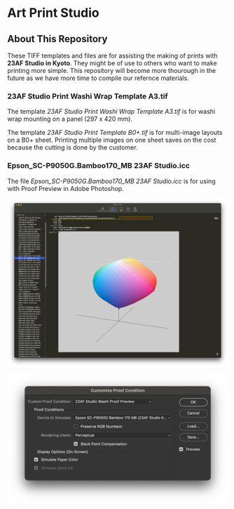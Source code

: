 # Art Print Studio
## About This Repository
These TIFF templates and files are for assisting the making of prints with **23AF Studio in Kyoto**. They might be of use to others who want to make printing more simple. This repository will become more thourough in the future as we have more time to compile our refernce materials.

### 23AF Studio Print Washi Wrap Template A3.tif
The template *23AF Studio Print Washi Wrap Template A3.tif* is for washi wrap mounting on a panel (297 x 420 mm).

The template *23AF Studio Print Template B0+.tif* is for multi-image layouts on a B0+ sheet. Printing multiple images on one sheet saves on the cost because the cutting is done by the customer.

### Epson_SC-P9050G.Bamboo170_MB 23AF Studio.icc
The file *Epson_SC-P9050G.Bamboo170_MB 23AF Studio.icc* is for using with Proof Preview in Adobe Photoshop.

![23AF Studio Washi ICC Colour Profile](https://raw.githubusercontent.com/23degrees/Art-Print-Studio/main/%E3%82%B9%E3%82%AF%E3%83%AA%E3%83%BC%E3%83%B3%E3%82%B7%E3%83%A7%E3%83%83%E3%83%88%202022-04-02%2012.38.10.png)

![Proof Preview in Photoshop CC](https://raw.githubusercontent.com/23degrees/Art-Print-Studio/main/%E3%82%B9%E3%82%AF%E3%83%AA%E3%83%BC%E3%83%B3%E3%82%B7%E3%83%A7%E3%83%83%E3%83%88%202022-04-02%2014.05.42.png)

